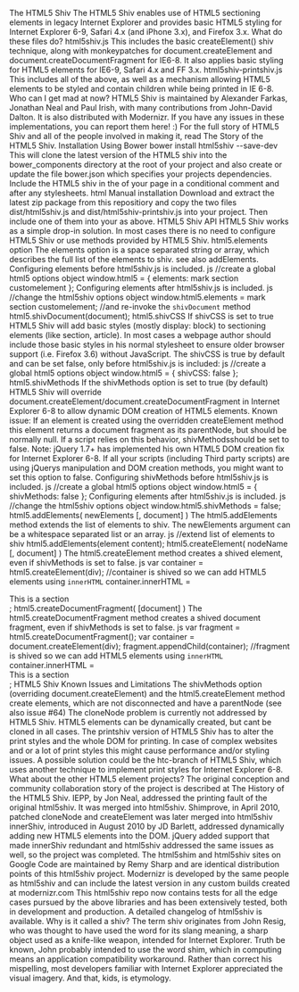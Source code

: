 The HTML5 Shiv The HTML5 Shiv enables use of HTML5 sectioning elements in legacy Internet Explorer and provides basic HTML5 styling for Internet Explorer 6-9, Safari 4.x (and iPhone 3.x), and Firefox 3.x. What do these files do? html5shiv.js This includes the basic createElement() shiv technique, along with monkeypatches for document.createElement and document.createDocumentFragment for IE6-8. It also applies basic styling for HTML5 elements for IE6-9, Safari 4.x and FF 3.x. html5shiv-printshiv.js This includes all of the above, as well as a mechanism allowing HTML5 elements to be styled and contain children while being printed in IE 6-8. Who can I get mad at now? HTML5 Shiv is maintained by Alexander Farkas, Jonathan Neal and Paul Irish, with many contributions from John-David Dalton. It is also distributed with Modernizr. If you have any issues in these implementations, you can report them here! :) For the full story of HTML5 Shiv and all of the people involved in making it, read The Story of the HTML5 Shiv. Installation Using Bower bower install html5shiv --save-dev This will clone the latest version of the HTML5 shiv into the bower_components directory at the root of your project and also create or update the file bower.json which specifies your projects dependencies. Include the HTML5 shiv in the <head> of your page in a conditional comment and after any stylesheets. html <!--[if lt IE 9]> <script src="bower_components/html5shiv/dist/html5shiv.js"></script> <![endif]--> Manual installation Download and extract the latest zip package from this repositiory and copy the two files dist/html5shiv.js and dist/html5shiv-printshiv.js into your project. Then include one of them into your <head> as above. HTML5 Shiv API HTML5 Shiv works as a simple drop-in solution. In most cases there is no need to configure HTML5 Shiv or use methods provided by HTML5 Shiv. html5.elements option The elements option is a space separated string or array, which describes the full list of the elements to shiv. see also addElements. Configuring elements before html5shiv.js is included. js //create a global html5 options object window.html5 = { elements: mark section customelement }; Configuring elements after html5shiv.js is included. js //change the html5shiv options object window.html5.elements = mark section customelement; //and re-invoke the `shivDocument` method html5.shivDocument(document); html5.shivCSS If shivCSS is set to true HTML5 Shiv will add basic styles (mostly display: block) to sectioning elements (like section, article). In most cases a webpage author should include those basic styles in his normal stylesheet to ensure older browser support (i.e. Firefox 3.6) without JavaScript. The shivCSS is true by default and can be set false, only before html5shiv.js is included: js //create a global html5 options object window.html5 = { shivCSS: false }; html5.shivMethods If the shivMethods option is set to true (by default) HTML5 Shiv will override document.createElement/document.createDocumentFragment in Internet Explorer 6-8 to allow dynamic DOM creation of HTML5 elements. Known issue: If an element is created using the overridden createElement method this element returns a document fragment as its parentNode, but should be normally null. If a script relies on this behavior, shivMethodsshould be set to false. Note: jQuery 1.7+ has implemented his own HTML5 DOM creation fix for Internet Explorer 6-8. If all your scripts (including Third party scripts) are using jQuerys manipulation and DOM creation methods, you might want to set this option to false. Configuring shivMethods before html5shiv.js is included. js //create a global html5 options object window.html5 = { shivMethods: false }; Configuring elements after html5shiv.js is included. js //change the html5shiv options object window.html5.shivMethods = false; html5.addElements( newElements [, document] ) The html5.addElements method extends the list of elements to shiv. The newElements argument can be a whitespace separated list or an array. js //extend list of elements to shiv html5.addElements(element content); html5.createElement( nodeName [, document] ) The html5.createElement method creates a shived element, even if shivMethods is set to false. js var container = html5.createElement(div); //container is shived so we can add HTML5 elements using `innerHTML` container.innerHTML = <section>This is a section</section>; html5.createDocumentFragment( [document] ) The html5.createDocumentFragment method creates a shived document fragment, even if shivMethods is set to false. js var fragment = html5.createDocumentFragment(); var container = document.createElement(div); fragment.appendChild(container); //fragment is shived so we can add HTML5 elements using `innerHTML` container.innerHTML = <section>This is a section</section>; HTML5 Shiv Known Issues and Limitations The shivMethods option (overriding document.createElement) and the html5.createElement method create elements, which are not disconnected and have a parentNode (see also issue #64) The cloneNode problem is currently not addressed by HTML5 Shiv. HTML5 elements can be dynamically created, but cant be cloned in all cases. The printshiv version of HTML5 Shiv has to alter the print styles and the whole DOM for printing. In case of complex websites and or a lot of print styles this might cause performance and/or styling issues. A possible solution could be the htc-branch of HTML5 Shiv, which uses another technique to implement print styles for Internet Explorer 6-8. What about the other HTML5 element projects? The original conception and community collaboration story of the project is described at The History of the HTML5 Shiv. IEPP, by Jon Neal, addressed the printing fault of the original html5shiv. It was merged into html5shiv. Shimprove, in April 2010, patched cloneNode and createElement was later merged into html5shiv innerShiv, introduced in August 2010 by JD Barlett, addressed dynamically adding new HTML5 elements into the DOM. jQuery added support that made innerShiv redundant and html5shiv addressed the same issues as well, so the project was completed. The html5shim and html5shiv sites on Google Code are maintained by Remy Sharp and are identical distribution points of this html5shiv project. Modernizr is developed by the same people as html5shiv and can include the latest version in any custom builds created at modernizr.com This html5shiv repo now contains tests for all the edge cases pursued by the above libraries and has been extensively tested, both in development and production. A detailed changelog of html5shiv is available. Why is it called a shiv? The term shiv originates from John Resig, who was thought to have used the word for its slang meaning, a sharp object used as a knife-like weapon, intended for Internet Explorer. Truth be known, John probably intended to use the word shim, which in computing means an application compatibility workaround. Rather than correct his mispelling, most developers familiar with Internet Explorer appreciated the visual imagery. And that, kids, is etymology.
